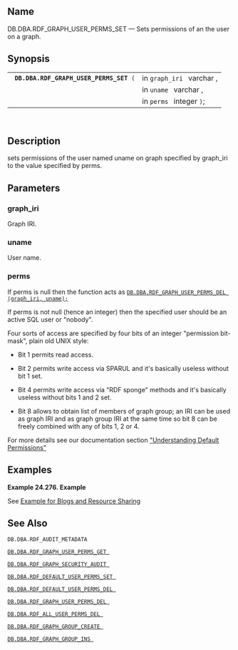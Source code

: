 <div>

<div>

</div>

<div>

## Name

DB.DBA.RDF_GRAPH_USER_PERMS_SET — Sets permissions of an the user on a
graph.

</div>

<div>

## Synopsis

<div>

|                                              |                           |
|----------------------------------------------|---------------------------|
| ` `**`DB.DBA.RDF_GRAPH_USER_PERMS_SET`**` (` | in `graph_iri ` varchar , |
|                                              | in `uname ` varchar ,     |
|                                              | in `perms ` integer `)`;  |

<div>

 

</div>

</div>

</div>

<div>

## Description

sets permissions of the user named uname on graph specified by graph_iri
to the value specified by perms.

</div>

<div>

## Parameters

<div>

### graph_iri

Graph IRI.

</div>

<div>

### uname

User name.

</div>

<div>

### perms

If perms is null then the function acts as
<a href="fn_rdf_graph_user_perms_del.html" class="link"
title="DB.DBA.RDF_GRAPH_USER_PERMS_DEL"><code
class="function">DB.DBA.RDF_GRAPH_USER_PERMS_DEL (graph_iri, uname); </code></a>

If perms is not null (hence an integer) then the specified user should
be an active SQL user or "nobody".

Four sorts of access are specified by four bits of an integer
"permission bit-mask", plain old UNIX style:

<div>

- Bit 1 permits read access.

- Bit 2 permits write access via SPARUL and it's basically useless
  without bit 1 set.

- Bit 4 permits write access via "RDF sponge" methods and it's basically
  useless without bits 1 and 2 set.

- Bit 8 allows to obtain list of members of graph group; an IRI can be
  used as graph IRI and as graph group IRI at the same time so bit 8 can
  be freely combined with any of bits 1, 2 or 4.

</div>

For more details see our documentation section
<a href="rdfgraphsecurityunddefperm.html" class="link"
title="16.4.5. Understanding Default Permissions">"Understanding Default
Permissions"</a>

</div>

</div>

<div>

## Examples

<div>

**Example 24.276. Example**

<div>

See <a href="rdfgraphsecurityintconfsec.html#rdfgraphsecurityintex"
class="link" title="Example: Blogs and Resource Sharing">Example for
Blogs and Resource Sharing</a>

</div>

</div>

  

</div>

<div>

## See Also

`DB.DBA.RDF_AUDIT_METADATA `

<a href="fn_rdf_graph_user_perms_get.html" class="link"
title="DB.DBA.RDF_GRAPH_USER_PERMS_GET"><code
class="function">DB.DBA.RDF_GRAPH_USER_PERMS_GET </code></a>

<a href="fn_rdf_graph_security_audit.html" class="link"
title="DB.DBA.RDF_GRAPH_SECURITY_AUDIT"><code
class="function">DB.DBA.RDF_GRAPH_SECURITY_AUDIT </code></a>

<a href="fn_rdf_default_user_perms_set.html" class="link"
title="DB.DBA.RDF_DEFAULT_USER_PERMS_SET"><code
class="function">DB.DBA.RDF_DEFAULT_USER_PERMS_SET </code></a>

<a href="fn_rdf_default_user_perms_del.html" class="link"
title="DB.DBA.RDF_DEFAULT_USER_PERMS_DEL"><code
class="function">DB.DBA.RDF_DEFAULT_USER_PERMS_DEL </code></a>

<a href="fn_rdf_graph_user_perms_del.html" class="link"
title="DB.DBA.RDF_GRAPH_USER_PERMS_DEL"><code
class="function">DB.DBA.RDF_GRAPH_USER_PERMS_DEL </code></a>

<a href="fn_rdf_all_user_perms_del.html" class="link"
title="DB.DBA.RDF_ALL_USER_PERMS_DEL"><code
class="function">DB.DBA.RDF_ALL_USER_PERMS_DEL </code></a>

<a href="fn_rdf_graph_group_create.html" class="link"
title="DB.DBA.RDF_GRAPH_GROUP_CREATE"><code
class="function">DB.DBA.RDF_GRAPH_GROUP_CREATE </code></a>

<a href="fn_rdf_graph_group_ins.html" class="link"
title="DB.DBA.RDF_GRAPH_GROUP_INS"><code
class="function">DB.DBA.RDF_GRAPH_GROUP_INS </code></a>

</div>

</div>
